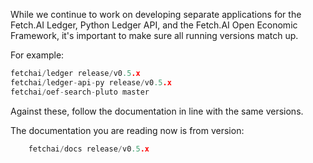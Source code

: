 While we continue to work on developing separate applications for the Fetch.AI Ledger, Python Ledger API, and the Fetch.AI Open Economic Framework, it's important to make sure all running versions match up.

For example:

``` c++
fetchai/ledger release/v0.5.x
fetchai/ledger-api-py release/v0.5.x
fetchai/oef-search-pluto master
```

Against these, follow the documentation in line with the same versions.

The documentation you are reading now is from version:

``` c++
	fetchai/docs release/v0.5.x
```

<br/>
